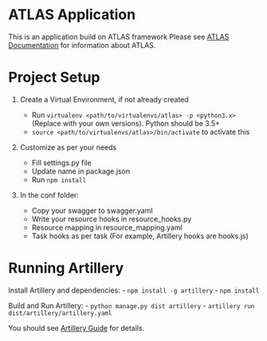ATLAS Application
=======

This is an application build on ATLAS framework
Please see [ATLAS Documentation](https://code.jtg.tools/jtg/atlas/README.md) for information about ATLAS.

Project Setup
======

1. Create a Virtual Environment, if not already created
    - Run `virtualenv <path/to/virtualenvs/atlas> -p <python3.x>`
     (Replace <variables> with your own versions). Python should be 3.5+
    - `source <path/to/virtualenvs/atlas>/bin/activate` to activate this

1. Customize as per your needs
    - Fill settings.py file
    - Update name in package.json
    - Run `npm install`

1. In the conf folder:
    - Copy your swagger to swagger.yaml
    - Write your resource hooks in resource_hooks.py
    - Resource mapping in resource_mapping.yaml
    - Task hooks as per task (For example, Artillery hooks are hooks.js)


Running Artillery
========

Install Artillery and dependencies:
    - `npm install -g artillery`
    - `npm install`

Build and Run Artillery:
    - `python manage.py dist artillery`
    - `artillery run dist/artillery/artillery.yaml`

You should see [Artillery Guide](https://code.jtg.tools/jtg/atlas/docs/artillery.md) for details.
